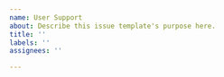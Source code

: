 ```yaml
---
name: User Support
about: Describe this issue template's purpose here.
title: ''
labels: ''
assignees: ''

---
```



